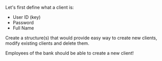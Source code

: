 Let's first define what a client is:

* User ID (key)
* Password
* Full Name

Create a structure(s) that would provide easy way to create new clients, modify existing clients and delete them.

Employees of the bank should be able to create a new client!